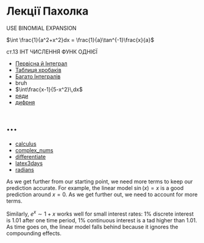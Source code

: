 # Лекції Пахолка

USE BINOMIAL EXPANSION

$\int \frac{1}{a^2+x^2}dx = \frac{1}{a}\tan^{-1}\frac{x}{a}$

ст.13 ІНТ ЧИСЛЕННЯ ФУНК ОДНІЄЇ

* [Первісна й Інтеграл](Primitive_Integral)
* [Таблиця хробаків](common-integrals)
* [Багато Інтегралів](qirw)
* bruh
* $\int\frac{x-1}{5-x^2}\,dx$
* [ряди](series)
* [дифрня](difeq)

# ...

* [calculus](calculus)
* [complex_nums](complex_nums)
* [differentiate](differentiate)
* [latex3days](latex3days)
* [radians](radians)

As we get further from our starting point, we need more terms to keep our prediction accurate. For example, the linear model $\sin(x) = x$ is a good prediction around $x=0$. As we get further out, we need to account for more terms.

Similarly, $e^x \sim 1 + x$ works well for small interest rates: 1% discrete interest is 1.01 after one time period, 1% continuous interest is a tad higher than 1.01. As time goes on, the linear model falls behind because it ignores the compounding effects.
